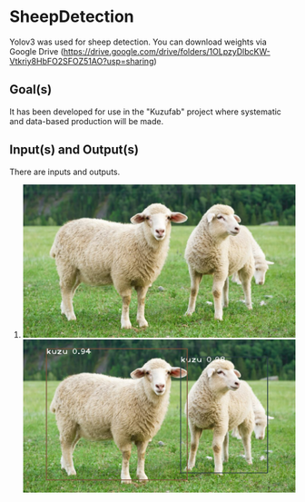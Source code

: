 # SheepDetection

Yolov3 was used for sheep detection. You can download weights via Google Drive (https://drive.google.com/drive/folders/1OLpzyDlbcKW-Vtkriy8HbFO2SFOZ51AO?usp=sharing)

## Goal(s)

It has been developed for use in the "Kuzufab" project where systematic and data-based production will be made.

## Input(s) and Output(s)

There are inputs and outputs. 

1) ![alt text](/Kuzufoto.jpg) ![alt text](/KuzuDetected.png)

